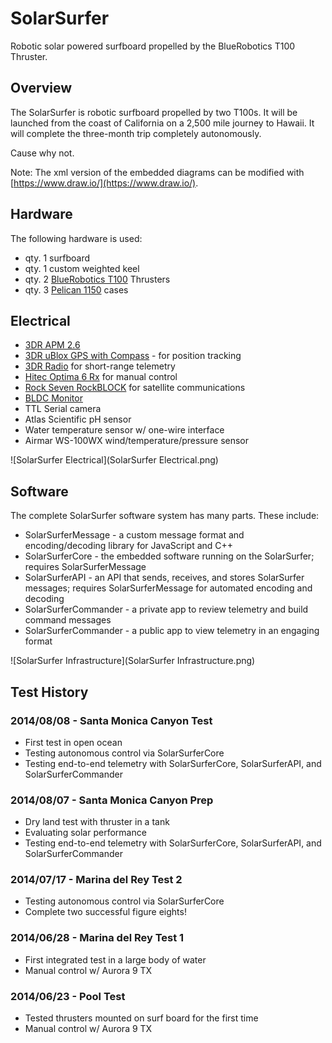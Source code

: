 # SolarSurfer

Robotic solar powered surfboard propelled by the BlueRobotics T100 Thruster.

## Overview

The SolarSurfer is robotic surfboard propelled by two T100s. It will be launched from the coast of California on a 2,500 mile journey to Hawaii. It will complete the three-month trip completely autonomously.

Cause why not.

Note: The xml version of the embedded diagrams can be modified with [https://www.draw.io/](https://www.draw.io/).

## Hardware

The following hardware is used:

* qty. 1 surfboard
* qty. 1 custom weighted keel
* qty. 2 [BlueRobotics T100](http://www.bluerobotics.com/thruster/) Thrusters
* qty. 3 [Pelican 1150](http://www.amazon.com/Pelican-1150-Case-Camera-Yellow/dp/B00013J89K/ref=sr_1_4?ie=UTF8&qid=1411930700&sr=8-4&keywords=pelican+case) cases

## Electrical

* [3DR APM 2.6](http://store.3drobotics.com/products/apm-2-6-kit-1)
* [3DR uBlox GPS with Compass](http://store.3drobotics.com/products/3dr-gps-ublox-with-compass) - for position tracking
* [3DR Radio](http://store.3drobotics.com/products/3dr-radio) for short-range telemetry
* [Hitec Optima 6 Rx](http://hitecrcd.com/products/aircraft-radios-receivers-and-accessories/2.4ghz-aircraft-receivers-modules/optima-6-6-channel-2.4ghz-receiver/product) for manual control
* [Rock Seven RockBLOCK](http://rockblock.rock7mobile.com/) for satellite communications
* [BLDC Monitor](https://github.com/rjehangir/bldc_monitor)
* TTL Serial camera
* Atlas Scientific pH sensor
* Water temperature sensor w/ one-wire interface
* Airmar WS-100WX wind/temperature/pressure sensor

![SolarSurfer Electrical](SolarSurfer Electrical.png)

## Software

The complete SolarSurfer software system has many parts. These include:

* SolarSurferMessage - a custom message format and encoding/decoding library for JavaScript and C++
* SolarSurferCore - the embedded software running on the SolarSurfer; requires SolarSurferMessage
* SolarSurferAPI - an API that sends, receives, and stores SolarSurfer messages; requires SolarSurferMessage for automated encoding and decoding
* SolarSurferCommander - a private app to review telemetry and build command messages
* SolarSurferCommander - a public app to view telemetry in an engaging format

![SolarSurfer Infrastructure](SolarSurfer Infrastructure.png)

## Test History

### 2014/08/08 - Santa Monica Canyon Test

* First test in open ocean
* Testing autonomous control via SolarSurferCore
* Testing end-to-end telemetry with SolarSurferCore, SolarSurferAPI, and SolarSurferCommander

### 2014/08/07 - Santa Monica Canyon Prep

* Dry land test with thruster in a tank
* Evaluating solar performance
* Testing end-to-end telemetry with SolarSurferCore, SolarSurferAPI, and SolarSurferCommander

### 2014/07/17 - Marina del Rey Test 2

* Testing autonomous control via SolarSurferCore
* Complete two successful figure eights!

### 2014/06/28 - Marina del Rey Test 1

* First integrated test in a large body of water
* Manual control w/ Aurora 9 TX

### 2014/06/23 - Pool Test

* Tested thrusters mounted on surf board for the first time
* Manual control w/ Aurora 9 TX
